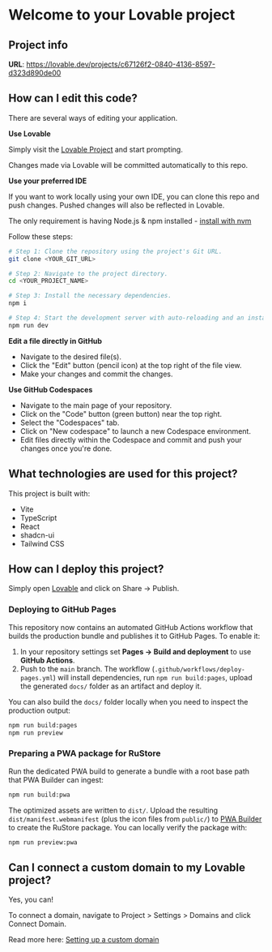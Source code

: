 # Welcome to your Lovable project

## Project info

**URL**: https://lovable.dev/projects/c67126f2-0840-4136-8597-d323d890de00

## How can I edit this code?

There are several ways of editing your application.

**Use Lovable**

Simply visit the [Lovable Project](https://lovable.dev/projects/c67126f2-0840-4136-8597-d323d890de00) and start prompting.

Changes made via Lovable will be committed automatically to this repo.

**Use your preferred IDE**

If you want to work locally using your own IDE, you can clone this repo and push changes. Pushed changes will also be reflected in Lovable.

The only requirement is having Node.js & npm installed - [install with nvm](https://github.com/nvm-sh/nvm#installing-and-updating)

Follow these steps:

```sh
# Step 1: Clone the repository using the project's Git URL.
git clone <YOUR_GIT_URL>

# Step 2: Navigate to the project directory.
cd <YOUR_PROJECT_NAME>

# Step 3: Install the necessary dependencies.
npm i

# Step 4: Start the development server with auto-reloading and an instant preview.
npm run dev
```

**Edit a file directly in GitHub**

- Navigate to the desired file(s).
- Click the "Edit" button (pencil icon) at the top right of the file view.
- Make your changes and commit the changes.

**Use GitHub Codespaces**

- Navigate to the main page of your repository.
- Click on the "Code" button (green button) near the top right.
- Select the "Codespaces" tab.
- Click on "New codespace" to launch a new Codespace environment.
- Edit files directly within the Codespace and commit and push your changes once you're done.

## What technologies are used for this project?

This project is built with:

- Vite
- TypeScript
- React
- shadcn-ui
- Tailwind CSS

## How can I deploy this project?

Simply open [Lovable](https://lovable.dev/projects/c67126f2-0840-4136-8597-d323d890de00) and click on Share -> Publish.

### Deploying to GitHub Pages

This repository now contains an automated GitHub Actions workflow that builds the production bundle and publishes it to GitHub Pages. To enable it:

1. In your repository settings set **Pages → Build and deployment** to use **GitHub Actions**.
2. Push to the `main` branch. The workflow (`.github/workflows/deploy-pages.yml`) will install dependencies, run `npm run build:pages`, upload the generated `docs/` folder as an artifact and deploy it.

You can also build the `docs/` folder locally when you need to inspect the production output:

```sh
npm run build:pages
npm run preview
```

### Preparing a PWA package for RuStore

Run the dedicated PWA build to generate a bundle with a root base path that PWA Builder can ingest:

```sh
npm run build:pwa
```

The optimized assets are written to `dist/`. Upload the resulting `dist/manifest.webmanifest` (plus the icon files from `public/`) to [PWA Builder](https://www.pwabuilder.com/) to create the RuStore package. You can locally verify the package with:

```sh
npm run preview:pwa
```

## Can I connect a custom domain to my Lovable project?

Yes, you can!

To connect a domain, navigate to Project > Settings > Domains and click Connect Domain.

Read more here: [Setting up a custom domain](https://docs.lovable.dev/features/custom-domain#custom-domain)
